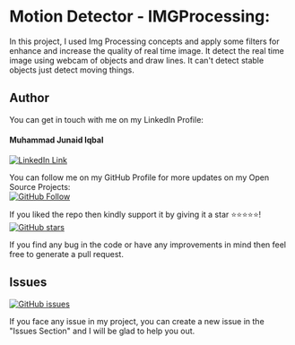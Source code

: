 # Motion Detector - IMGProcessing:
In this project, I used Img Processing concepts and apply some filters for enhance and increase the quality of real time image. It detect the real time image using webcam of objects and draw lines. It can't detect stable objects just detect moving things.

## Author
You can get in touch with me on my LinkedIn Profile:

#### Muhammad Junaid Iqbal
[![LinkedIn Link](https://img.shields.io/badge/LinkedIn-Muhammad%20Junaid%20Iqbal-lightgrey)](https://www.linkedin.com/in/thejunaidiqbal)

You can follow me on my GitHub Profile for more updates on my Open Source Projects:
</br>
[![GitHub Follow](https://img.shields.io/badge/Connect-Muhammad%20Junaid%20Iqbal-blue.svg?logo=Github&longCache=true&style=social&label=Follow)](https://github.com/thejunaidiqbal)

If you liked the repo then kindly support it by giving it a star ⭐⭐⭐⭐⭐!</br>
[![GitHub stars](https://img.shields.io/github/stars/thejunaidiqbal/cinemaTicketing)](https://github.com/thejunaidiqbal/Motion-Detector-IMGProcessing/stargazers)

If you find any bug in the code or have any improvements in mind then feel free to generate a pull request.

## Issues
[![GitHub issues](https://img.shields.io/github/issues/thejunaidiqbal/cinemaTicketing?style=plastic)](https://github.com/thejunaidiqbal/Motion-Detector-IMGProcessing/issues)

If you face any issue in my project, you can create a new issue in the "Issues Section" and I will be glad to help you out.


